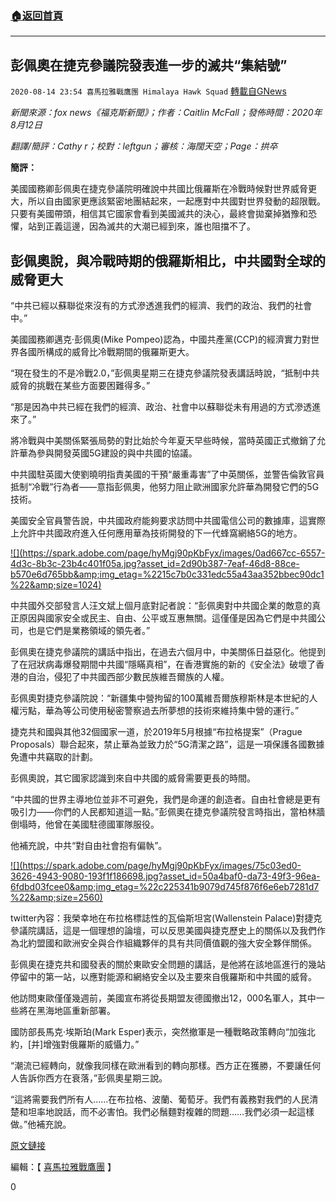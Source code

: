 ###  [:house:返回首頁](https://github.com/ourhimalayas/txt)
---

## 彭佩奧在捷克參議院發表進一步的滅共“集結號”
`2020-08-14 23:54 喜馬拉雅戰鷹團 Himalaya Hawk Squad` [轉載自GNews](https://gnews.org/zh-hant/297462/)

*新聞來源：fox news《福克斯新聞》；作者：Caitlin McFall；發佈時間：2020年8月12日*

*翻譯/簡評：Cathy r；校對：leftgun；審核：海闊天空；Page：拱卒*

**簡評：**

美國國務卿彭佩奧在捷克參議院明確說中共國比俄羅斯在冷戰時候對世界威脅更大，所以自由國家更應該緊密地團結起來，一起應對中共國對世界發動的超限戰。只要有美國帶頭，相信其它國家會看到美國滅共的決心，最終會拋棄掉猶豫和恐懼，站到正義這邊，因為滅共的大潮已經到來，誰也阻擋不了。

##  **彭佩奧說，與冷戰時期的俄羅斯相比，中共國對全球的威脅更大** 

“中共已經以蘇聯從來沒有的方式滲透進我們的經濟、我們的政治、我們的社會中。”

美國國務卿邁克·彭佩奧(Mike Pompeo)認為，中國共產黨(CCP)的經濟實力對世界各國所構成的威脅比冷戰期間的俄羅斯更大。

“現在發生的不是冷戰2.0，”彭佩奧星期三在捷克參議院發表講話時說，“抵制中共威脅的挑戰在某些方面要困難得多。”

“那是因為中共已經在我們的經濟、政治、社會中以蘇聯從未有用過的方式滲透進來了。”

將冷戰與中美關係緊張局勢的對比始於今年夏天早些時候，當時英國正式撤銷了允許華為參與開發英國5G建設的與中共國的協議。

中共國駐英國大使劉曉明指責美國的干預“嚴重毒害”了中英關係，並警告倫敦官員抵制“冷戰”行為者——意指彭佩奧，他努力阻止歐洲國家允許華為開發它們的5G技術。

美國安全官員警告說，中共國政府能夠要求訪問中共國電信公司的數據庫，這實際上允許中共國政府進入任何應用華為技術開發的下一代蜂窩網絡5G的地方。

[!\[\](https://spark.adobe.com/page/hyMgj90pKbFyx/images/0ad667cc-6557-4d3c-8b3c-23b4c401f05a.jpg?asset_id=2d90b387-7eaf-46d8-88ce-b570e6d765bb&amp;img_etag=%2215c7b0c331edc55a43aa352bbec90dc1%22&amp;size=1024)](https://spark.adobe.com/page/hyMgj90pKbFyx/images/0ad667cc-6557-4d3c-8b3c-23b4c401f05a.jpg?asset_id=2d90b387-7eaf-46d8-88ce-b570e6d765bb&amp;img_etag=%2215c7b0c331edc55a43aa352bbec90dc1%22&amp;size=1024)

中共國外交部發言人汪文斌上個月底對記者說：“彭佩奧對中共國企業的敵意的真正原因與國家安全或民主、自由、公平或互惠無關。這僅僅是因為它們是中共國公司，也是它們是業務領域的領先者。”

彭佩奧在捷克參議院的講話中指出，在過去六個月中，中美關係日益惡化。他提到了在冠狀病毒爆發期間中共國“隱瞞真相”，在香港實施的新的《安全法》破壞了香港的自治，侵犯了中共國西部少數民族維吾爾族的人權。

彭佩奧對捷克參議院說：“新疆集中營拘留的100萬維吾爾族穆斯林是本世紀的人權污點，華為等公司使用秘密警察過去所夢想的技術來維持集中營的運行。”

捷克共和國與其他32個國家一道，於2019年5月根據“布拉格提案”（Prague Proposals）聯合起來，禁止華為並致力於“5G清潔之路”，這是一項保護各國數據免遭中共竊取的計劃。

彭佩奧說，其它國家認識到來自中共國的威脅需要更長的時間。

“中共國的世界主導地位並非不可避免，我們是命運的創造者。自由社會總是更有吸引力——你們的人民都知道這一點。”彭佩奧在捷克參議院發言時指出，當柏林牆倒塌時，他曾在美國駐德國軍隊服役。

他補充說，中共“對自由社會抱有偏執”。

[!\[\](https://spark.adobe.com/page/hyMgj90pKbFyx/images/75c03ed0-3626-4943-9080-193f1f186698.jpg?asset_id=50a4baf0-da73-49f3-96ea-6fdbd03fcee0&amp;img_etag=%22c225341b9079d745f876f6e6eb7281d7%22&amp;size=2560)](https://spark.adobe.com/page/hyMgj90pKbFyx/images/75c03ed0-3626-4943-9080-193f1f186698.jpg?asset_id=50a4baf0-da73-49f3-96ea-6fdbd03fcee0&amp;img_etag=%22c225341b9079d745f876f6e6eb7281d7%22&amp;size=1024)

twitter內容：我榮幸地在布拉格標誌性的瓦倫斯坦宮(Wallenstein Palace)對捷克參議院講話，這是一個理想的論壇，可以反思美國與捷克歷史上的關係以及我們作為北約盟國和歐洲安全與合作組織夥伴的具有共同價值觀的強大安全夥伴關係。

彭佩奧在捷克共和國發表的關於東歐安全問題的講話，是他將在該地區進行的幾站停留中的第一站，以應對能源和網絡安全以及主要來自俄羅斯和中共國的威脅。

他訪問東歐僅僅幾週前，美國宣布將從長期盟友德國撤出12，000名軍人，其中一些將在黑海地區重新部署。

國防部長馬克·埃斯珀(Mark Esper)表示，突然撤軍是一種戰略政策轉向“加強北約，[并]增強對俄羅斯的威懾力。”

“潮流已經轉向，就像我同樣在歐洲看到的轉向那樣。西方正在獲勝，不要讓任何人告訴你西方在衰落，”彭佩奧星期三說。

“這將需要我們所有人……在布拉格、波蘭、葡萄牙。我們有義務對我們的人民清楚和坦率地說話，而不必害怕。我們必鬚麵對複雜的問題……我們必須一起這樣做。”他補充說。

[原文鏈接](https://www.foxnews.com/world/pompeo-china-threat-russia-cold-war?utm_source=feedburner&amp;utm_medium=feed&amp;utm_campaign=Feed%3A%20foxnews%2Fworld%20%28Internal%20-%20World%20Latest%20-%20Text%29)

編輯：【 [喜馬拉雅戰鷹團](https://spark.adobe.com/page/hyMgj90pKbFyx/) 】

0
